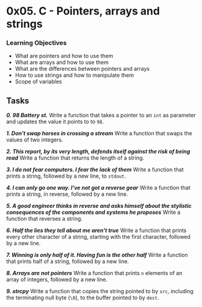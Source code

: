 # 0x05. C - Pointers, arrays and strings

### Learning Objectives


- What are pointers and how to use them
- What are arrays and how to use them
- What are the differences between pointers and arrays
- How to use strings and how to manipulate them
- Scope of variables

## Tasks

_**0. 98 Battery st.**_
Write a function that takes a pointer to an `int` as parameter and updates the value it points to to `98`.

_**1. Don't swap horses in crossing a stream**_
Write a function that swaps the values of two integers.

_**2. This report, by its very length, defends itself against the risk of being read**_
Write a function that returns the length of a string.

_**3. I do not fear computers. I fear the lack of them**_
Write a function that prints a string, followed by a new line, to `stdout`.

_**4. I can only go one way. I've not got a reverse gear**_
Write a function that prints a string, in reverse, followed by a new line.

_**5. A good engineer thinks in reverse and asks himself about the stylistic consequences of the components and systems he proposes**_
Write a function that reverses a string.

_**6. Half the lies they tell about me aren't true**_
Write a function that prints every other character of a string, starting with the first character, followed by a new line.

_**7. Winning is only half of it. Having fun is the other half**_
Write a function that prints half of a string, followed by a new line.

_**8. Arrays are not pointers**_
Write a function that prints `n` elements of an array of integers, followed by a new line.

_**9. strcpy**_
Write a function that copies the string pointed to by `src`, including the terminating null byte (`\0`), to the buffer pointed to by `dest`.
